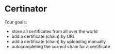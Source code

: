 Certinator
===

Four goals:
- store all certificates from all over the world
- add a certificate (chain) by URL
- add a certificate (chain) by uploading manually
- autocompleting the correct chain for a certificate
